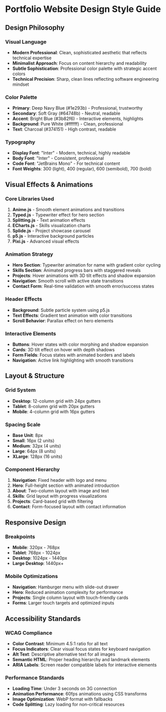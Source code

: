 # Portfolio Website Design Style Guide

## Design Philosophy

### Visual Language
- **Modern Professional**: Clean, sophisticated aesthetic that reflects technical expertise
- **Minimalist Approach**: Focus on content hierarchy and readability
- **Subtle Sophistication**: Professional color palette with strategic accent colors
- **Technical Precision**: Sharp, clean lines reflecting software engineering mindset

### Color Palette
- **Primary**: Deep Navy Blue (#1e293b) - Professional, trustworthy
- **Secondary**: Soft Gray (#64748b) - Neutral, readable
- **Accent**: Bright Blue (#3b82f6) - Interactive elements, highlights
- **Background**: Pure White (#ffffff) - Clean, professional
- **Text**: Charcoal (#374151) - High contrast, readable

### Typography
- **Display Font**: "Inter" - Modern, technical, highly readable
- **Body Font**: "Inter" - Consistent, professional
- **Code Font**: "JetBrains Mono" - For technical content
- **Font Weights**: 300 (light), 400 (regular), 600 (semibold), 700 (bold)

## Visual Effects & Animations

### Core Libraries Used
1. **Anime.js** - Smooth element animations and transitions
2. **Typed.js** - Typewriter effect for hero section
3. **Splitting.js** - Text animation effects
4. **ECharts.js** - Skills visualization charts
5. **Splide.js** - Project showcase carousel
6. **p5.js** - Interactive background particles
7. **Pixi.js** - Advanced visual effects

### Animation Strategy
- **Hero Section**: Typewriter animation for name with gradient color cycling
- **Skills Section**: Animated progress bars with staggered reveals
- **Projects**: Hover animations with 3D tilt effects and shadow expansion
- **Navigation**: Smooth scroll with active state transitions
- **Contact Form**: Real-time validation with smooth error/success states

### Header Effects
- **Background**: Subtle particle system using p5.js
- **Text Effects**: Gradient text animation with color transitions
- **Scroll Behavior**: Parallax effect on hero elements

### Interactive Elements
- **Buttons**: Hover states with color morphing and shadow expansion
- **Cards**: 3D tilt effect on hover with depth shadows
- **Form Fields**: Focus states with animated borders and labels
- **Navigation**: Active link highlighting with smooth transitions

## Layout & Structure

### Grid System
- **Desktop**: 12-column grid with 24px gutters
- **Tablet**: 8-column grid with 20px gutters  
- **Mobile**: 4-column grid with 16px gutters

### Spacing Scale
- **Base Unit**: 8px
- **Small**: 16px (2 units)
- **Medium**: 32px (4 units)
- **Large**: 64px (8 units)
- **XLarge**: 128px (16 units)

### Component Hierarchy
1. **Navigation**: Fixed header with logo and menu
2. **Hero**: Full-height section with animated introduction
3. **About**: Two-column layout with image and text
4. **Skills**: Grid layout with progress visualizations
5. **Projects**: Card-based grid with filtering
6. **Contact**: Form-focused layout with contact information

## Responsive Design

### Breakpoints
- **Mobile**: 320px - 768px
- **Tablet**: 768px - 1024px
- **Desktop**: 1024px - 1440px
- **Large Desktop**: 1440px+

### Mobile Optimizations
- **Navigation**: Hamburger menu with slide-out drawer
- **Hero**: Reduced animation complexity for performance
- **Projects**: Single column layout with touch-friendly cards
- **Forms**: Larger touch targets and optimized inputs

## Accessibility Standards

### WCAG Compliance
- **Color Contrast**: Minimum 4.5:1 ratio for all text
- **Focus Indicators**: Clear visual focus states for keyboard navigation
- **Alt Text**: Descriptive alternative text for all images
- **Semantic HTML**: Proper heading hierarchy and landmark elements
- **ARIA Labels**: Screen reader compatible labels for interactive elements

### Performance Standards
- **Loading Time**: Under 3 seconds on 3G connection
- **Animation Performance**: 60fps animations using CSS transforms
- **Image Optimization**: WebP format with fallbacks
- **Code Splitting**: Lazy loading for non-critical resources